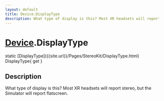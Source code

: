 ```yaml
---
layout: default
title: Device.DisplayType
description: What type of display is this? Most XR headsets will report stereo, but the Simulator will report flatscreen.
---
```

# [Device]({{site.url}}/Pages/StereoKit/Device.html).DisplayType

<div class='signature' markdown='1'>
static [DisplayType]({{site.url}}/Pages/StereoKit/DisplayType.html) DisplayType{ get }
</div>

## Description
What type of display is this? Most XR headsets will report
stereo, but the Simulator will report flatscreen.

